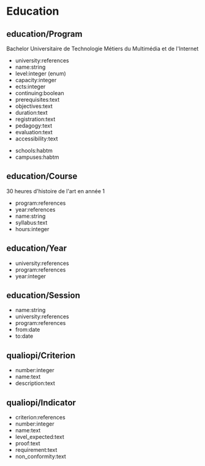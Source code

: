 # Education

## education/Program

Bachelor Universitaire de Technologie Métiers du Multimédia et de l'Internet

- university:references
- name:string
- level:integer (enum)
- capacity:integer
- ects:integer
- continuing:boolean
- prerequisites:text
- objectives:text
- duration:text
- registration:text
- pedagogy:text
- evaluation:text
- accessibility:text
+ schools:habtm
+ campuses:habtm

## education/Course

30 heures d'histoire de l'art en année 1

- program:references
- year:references
- name:string
- syllabus:text
- hours:integer

## education/Year

- university:references
- program:references
- year:integer

## education/Session

- name:string
- university:references
- program:references
- from:date
- to:date

## qualiopi/Criterion

- number:integer
- name:text
- description:text

## qualiopi/Indicator
- criterion:references
- number:integer
- name:text
- level_expected:text
- proof:text
- requirement:text
- non_conformity:text
